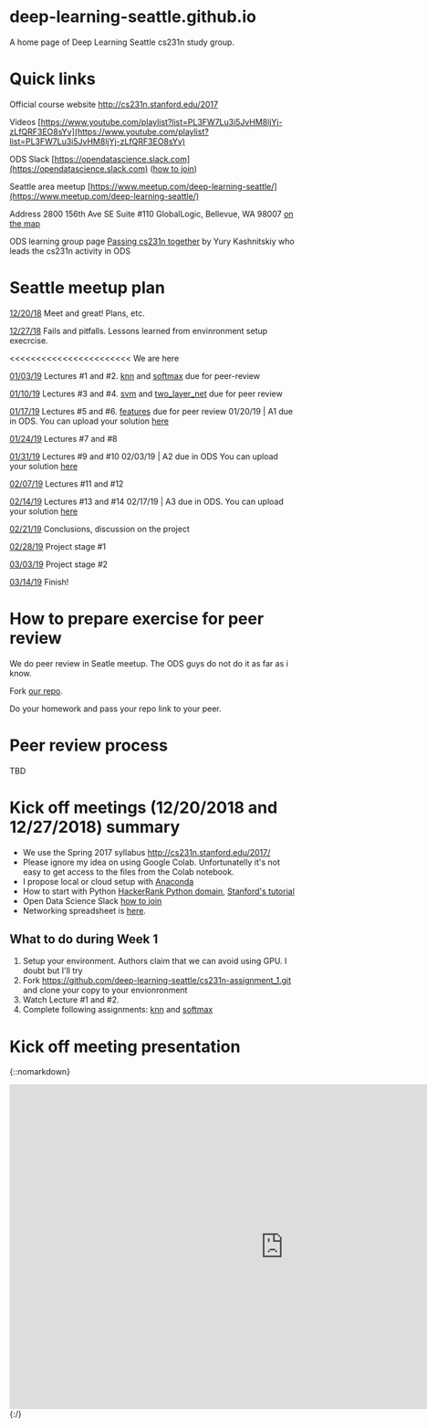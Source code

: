 # deep-learning-seattle.github.io
A home page of Deep Learning Seattle cs231n study group.

# Quick links
Official course website http://cs231n.stanford.edu/2017

Videos [https://www.youtube.com/playlist?list=PL3FW7Lu3i5JvHM8ljYj-zLfQRF3EO8sYv](https://www.youtube.com/playlist?list=PL3FW7Lu3i5JvHM8ljYj-zLfQRF3EO8sYv)

ODS Slack [https://opendatascience.slack.com](https://opendatascience.slack.com) ([how to join](https://www.meetup.com/deep-learning-seattle/events/xpphnqyxqbbc/))

Seattle area meetup [https://www.meetup.com/deep-learning-seattle/](https://www.meetup.com/deep-learning-seattle/)

Address 2800 156th Ave SE Suite #110 GlobalLogic, Bellevue, WA 98007 [on the map](https://goo.gl/maps/ghKiJFQDL7n)

ODS learning group page [Passing cs231n together](https://github.com/Yorko/mlcourse.ai/wiki/Passing-cs231n-together) by Yury Kashnitskiy who leads the cs231n activity in ODS


# Seattle meetup plan
[12/20/18](https://www.meetup.com/deep-learning-seattle/events/xpphnqyxqbbc/) Meet and great! Plans, etc.

[12/27/18](https://www.meetup.com/deep-learning-seattle/events/qlstnqyxqbkc/) Fails and pitfalls. Lessons learned from envinronment setup execrcise.

<<<<<<<<<<<<<<<<<<<<<<< We are here

[01/03/19](https://www.meetup.com/deep-learning-seattle/events/qlstnqyzcbfb/) Lectures #1 and #2. [knn](https://github.com/deep-learning-seattle/cs231n-assignment_1/blob/master/knn.ipynb) and [softmax](https://github.com/deep-learning-seattle/cs231n-assignment_1/blob/master/softmax.ipynb) due for peer-review

[01/10/19](https://www.meetup.com/deep-learning-seattle/events/qlstnqyzcbnb/) Lectures #3 and #4. [svm](https://github.com/deep-learning-seattle/cs231n-assignment_1/blob/master/svm.ipynb) and [two_layer_net](https://github.com/deep-learning-seattle/cs231n-assignment_1/blob/master/two_layer_net.ipynb) due for peer review

[01/17/19](https://www.meetup.com/deep-learning-seattle/events/qlstnqyzcbwb/) Lectures #5 and #6. [features](https://github.com/deep-learning-seattle/cs231n-assignment_1/blob/master/features.ipynb) due for peer review
01/20/19 | A1 due in ODS. You can upload your solution [here](https://www.dropbox.com/request/t7BEfsBO6FsVrVgs7dGf)

[01/24/19](https://www.meetup.com/deep-learning-seattle/events/qlstnqyzcbgc/) Lectures #7 and #8

[01/31/19](https://www.meetup.com/deep-learning-seattle/events/qlstnqyzcbpc/) Lectures #9 and #10
02/03/19 | A2 due in ODS You can upload your solution [here](https://www.dropbox.com/request/SYokh4VUuIpZRFe1bPHM)

[02/07/19](https://www.meetup.com/deep-learning-seattle/events/qlstnqyzdbkb/) Lectures #11 and #12

[02/14/19](https://www.meetup.com/deep-learning-seattle/events/qlstnqyzdbsb/) Lectures #13 and #14
02/17/19 | A3 due in ODS. You can upload your solution [here](https://www.dropbox.com/request/omK1M8XNUH7KvGps3siF)

[02/21/19](https://www.meetup.com/deep-learning-seattle/events/qlstnqyzdbcc/) Conclusions, discussion on the project

[02/28/19](https://www.meetup.com/deep-learning-seattle/events/qlstnqyzdblc/) Project stage #1

[03/03/19](https://www.meetup.com/deep-learning-seattle/events/qlstnqyzfbkb/) Project stage #2

[03/14/19](https://www.meetup.com/deep-learning-seattle/events/qlstnqyzfbsb/) Finish!

# How to prepare exercise for peer review
We do peer review in Seatle meetup. The ODS guys do not do it as far as i know.

Fork [our repo](https://github.com/deep-learning-seattle/cs231n-assignment_1.git).

Do your homework and pass your repo link to your peer.

# Peer review process

TBD

# Kick off meetings (12/20/2018 and 12/27/2018) summary
* We use the Spring 2017 syllabus http://cs231n.stanford.edu/2017/
* Please ignore my idea on using Google Colab. Unfortunatelly it's not easy to get access to the files from the Colab notebook.
* I propose local or cloud setup with [Anaconda](https://www.anaconda.com/)
* How to start with Python [HackerRank Python domain](https://www.hackerrank.com/domains/python), [Stanford's tutorial](http://cs231n.github.io/python-numpy-tutorial/)
* Open Data Science Slack [how to join](https://www.meetup.com/deep-learning-seattle/events/xpphnqyxqbbc/)
* Networking spreadsheet is [here](https://docs.google.com/spreadsheets/d/1mmjcplwDRoXwKNlXQ5GKQuw-ig0Wwz8RiD9ZgXRikPU/edit#gid=0).

## What to do during Week 1
1. Setup your environment. Authors claim that we can avoid using GPU. I doubt but I'll try 
2. Fork https://github.com/deep-learning-seattle/cs231n-assignment_1.git and clone your copy to your envionronment
3. Watch Lecture #1 and #2.
4. Complete following assignments: [knn](https://github.com/deep-learning-seattle/cs231n-assignment_1/blob/master/knn.ipynb) and [softmax](https://github.com/deep-learning-seattle/cs231n-assignment_1/blob/master/softmax.ipynb)

# Kick off meeting presentation
{::nomarkdown}
<iframe src="https://docs.google.com/presentation/d/e/2PACX-1vTXXUr7cWFLG9pvD38Ue9D5bmUCB_4q5P37zBWW8mGfRmQwkW0LdHxj8GsQbXF5tiCxYWk7Rk7VQXO2/embed?start=false&loop=false&delayms=3000" frameborder="0" width="960" height="569" allowfullscreen="true" mozallowfullscreen="true" webkitallowfullscreen="true"></iframe>
{:/}
